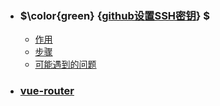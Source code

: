 - ### $\color{green} {[**github设置SSH密钥**](/setsshkey/)} $

  - [作用](/setsshkey/?id=作用)
  - [步骤](/setsshkey/?id=步骤)
  - [可能遇到的问题](/setsshkey/?id=可能遇到的问题)

- ### [**vue-router**](/vueRouter/)
